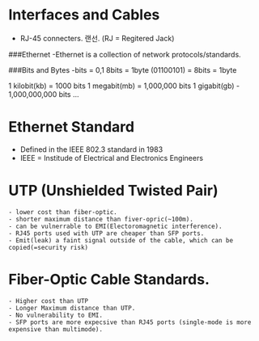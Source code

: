 Interfaces and Cables
=====================
- RJ-45 connecters. 랜선. (RJ = Regitered Jack)

###Ethernet
  -Ethernet is a collection of network protocols/standards.

###Bits and Bytes
  -bits = 0,1
  8bits = 1byte
  (01100101) = 8bits = 1byte
  
  1 kilobit(kb) = 1000 bits
  1 megabit(mb) = 1,000,000 bits
  1 gigabit(gb) - 1,000,000,000 bits
  ...
  
  
 # Ethernet Standard
  - Defined in the IEEE 802.3 standard in 1983
  - IEEE = Institude of Electrical and Electronics Engineers
  
  # UTP (Unshielded Twisted Pair)
    - lower cost than fiber-optic.
    - shorter maximum distance than fiver-opric(~100m).
    - can be vulnerrable to EMI(Electoromagnetic interference).
    - RJ45 ports used with UTP are cheaper than SFP ports.
    - Emit(leak) a faint signal outside of the cable, which can be copied(=security risk)
    
  # Fiber-Optic Cable Standards.
    - Higher cost than UTP
    - Longer Maximum distance than UTP.
    - No vulnerability to EMI.
    - SFP ports are more expecsive than RJ45 ports (single-mode is more expensive than multimode).
    
